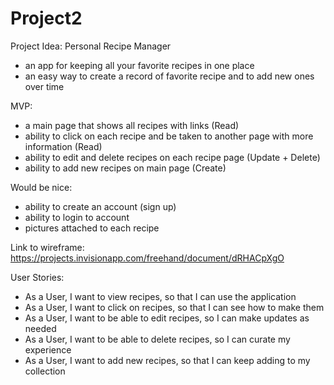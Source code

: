 # Project2

Project Idea: Personal Recipe Manager 
- an app for keeping all your favorite recipes in one place 
- an easy way to create a record of favorite recipe and to add new ones over time 

MVP: 
- a main page that shows all recipes with links (Read) 
- ability to click on each recipe and be taken to another page with more information (Read) 
- ability to edit and delete recipes on each recipe page (Update + Delete) 
- ability to add new recipes on main page (Create) 

Would be nice: 
- ability to create an account (sign up) 
- ability to login to account 
- pictures attached to each recipe 

Link to wireframe: https://projects.invisionapp.com/freehand/document/dRHACpXgO

User Stories: 
- As a User, I want to view recipes, so that I can use the application
- As a User, I want to click on recipes, so that I can see how to make them 
- As a User, I want to be able to edit recipes, so I can make updates as needed 
- As a User, I want to be able to delete recipes, so I can curate my experience 
- As a User, I want to add new recipes, so that I can keep adding to my collection 
